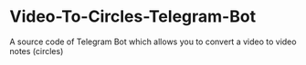 # Video-To-Circles-Telegram-Bot
A source code of Telegram Bot which allows you to convert a video to video notes (circles)
